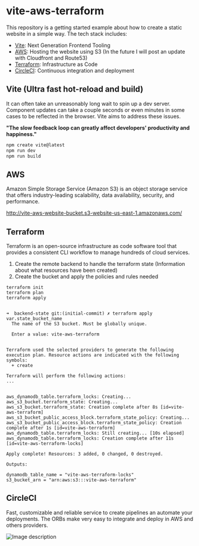 # vite-aws-terraform

This repository is a getting started example about how to create a static website in a simple way. The tech stack includes:

- [Vite](https://vitejs.dev/): Next Generation Frontend Tooling 
- [AWS](https://aws.amazon.com/): Hosting the website using S3 (In the future I will post an update with Cloudfront and Route53)
- [Terraform](https://www.terraform.io/): Infrastructure as Code 
- [CircleCI](https://circleci.com/): Continuous integration and deployment


## Vite (Ultra fast hot-reload and build)

It can often take an unreasonably long wait to spin up a dev server. Component updates can take a couple seconds or even minutes in some cases to be reflected in the browser. Vite aims to address these issues.

**"The slow feedback loop can greatly affect developers' productivity and happiness."**

```javascript
npm create vite@latest
npm run dev
npm run build
```

## AWS
Amazon Simple Storage Service (Amazon S3) is an object storage service that offers industry-leading scalability, data availability, security, and performance. 

http://vite-aws-website-bucket.s3-website-us-east-1.amazonaws.com/

## Terraform

Terraform is an open-source infrastructure as code software tool that provides a consistent CLI workflow to manage hundreds of cloud services. 

1. Create the remote backend to handle the terraform state (Information about what resources have been created)
2. Create the bucket and apply the policies and rules needed
 
```shell
terraform init
terraform plan
terraform apply
```

```shell

➜  backend-state git:(initial-commit) ✗ terraform apply
var.state_bucket_name
  The name of the S3 bucket. Must be globally unique.

  Enter a value: vite-aws-terraform


Terraform used the selected providers to generate the following execution plan. Resource actions are indicated with the following symbols:
  + create

Terraform will perform the following actions:
...


aws_dynamodb_table.terraform_locks: Creating...
aws_s3_bucket.terraform_state: Creating...
aws_s3_bucket.terraform_state: Creation complete after 8s [id=vite-aws-terraform]
aws_s3_bucket_public_access_block.terraform_state_policy: Creating...
aws_s3_bucket_public_access_block.terraform_state_policy: Creation complete after 1s [id=vite-aws-terraform]
aws_dynamodb_table.terraform_locks: Still creating... [10s elapsed]
aws_dynamodb_table.terraform_locks: Creation complete after 11s [id=vite-aws-terraform-locks]

Apply complete! Resources: 3 added, 0 changed, 0 destroyed.

Outputs:

dynamodb_table_name = "vite-aws-terraform-locks"
s3_bucket_arn = "arn:aws:s3:::vite-aws-terraform"
 ```

## CircleCI

Fast, customizable and reliable service to create pipelines an automate your deployments. The ORBs make very easy to integrate and deploy in AWS and others providers.

![Image description](https://dev-to-uploads.s3.amazonaws.com/uploads/articles/tl64lm7496fuvgs1qriu.png)
 


 
 
